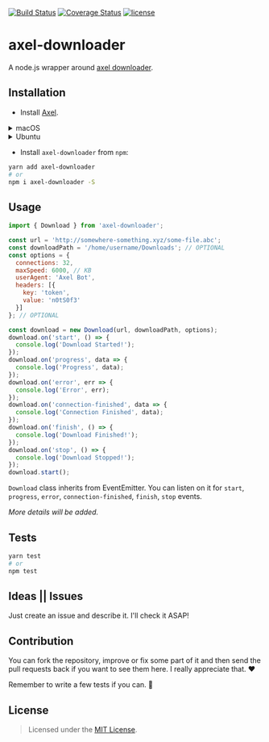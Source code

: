 [![Build Status](https://travis-ci.org/mamal72/axel-downloader.svg?branch=master)](https://travis-ci.org/mamal72/axel-downloader)
[![Coverage Status](https://coveralls.io/repos/github/mamal72/axel-downloader/badge.svg)](https://coveralls.io/github/mamal72/axel-downloader)
[![license](https://img.shields.io/github/license/mamal72/axel-downloader.svg)](https://github.com/mamal72/axel-downloader/blob/master/LICENSE)

# axel-downloader

A node.js wrapper around [axel downloader](https://github.com/eribertomota/axel).


## Installation

- Install [Axel](https://github.com/eribertomota/axel).

<details>
<summary>macOS</summary>

```bash
brew install axel
```

</details>

<details>
<summary>Ubuntu</summary>

```bash
sudo apt install axel
```

</details>

- Install `axel-downloader` from `npm`:

```bash
yarn add axel-downloader
# or
npm i axel-downloader -S
```


## Usage

```js
import { Download } from 'axel-downloader';

const url = 'http://somewhere-something.xyz/some-file.abc';
const downloadPath = '/home/username/Downloads'; // OPTIONAL
const options = {
  connections: 32,
  maxSpeed: 6000, // KB
  userAgent: 'Axel Bot',
  headers: [{
    key: 'token',
    value: 'n0tS0f3'
  }]
}; // OPTIONAL

const download = new Download(url, downloadPath, options);
download.on('start', () => {
  console.log('Download Started!');
});
download.on('progress', data => {
  console.log('Progress', data);
});
download.on('error', err => {
  console.log('Error', err);
});
download.on('connection-finished', data => {
  console.log('Connection Finished', data);
});
download.on('finish', () => {
  console.log('Download Finished!');
});
download.on('stop', () => {
  console.log('Download Stopped!');
});
download.start();
```

`Download` class inherits from EventEmitter. You can listen on it for `start`, `progress`, `error`, `connection-finished`, `finish`, `stop` events.

*More details will be added.*


## Tests

```bash
yarn test
# or
npm test
```


## Ideas || Issues

Just create an issue and describe it. I'll check it ASAP!


## Contribution

You can fork the repository, improve or fix some part of it and then send the pull requests back if you want to see them here. I really appreciate that. :heart:

Remember to write a few tests if you can. :wrench:


## License

> Licensed under the [MIT License](https://github.com/mamal72/axel-downloader/blob/master/LICENSE).